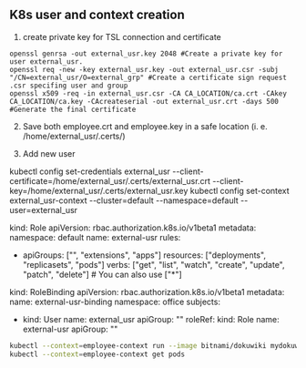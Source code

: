 ## K8s user and context creation

1. create private key for TSL connection and certificate

```console
openssl genrsa -out external_usr.key 2048 #Create a private key for user external_usr.
openssl req -new -key external_usr.key -out external_usr.csr -subj "/CN=external_usr/O=external_grp" #Create a certificate sign request .csr specifing user and group
openssl x509 -req -in external_usr.csr -CA CA_LOCATION/ca.crt -CAkey CA_LOCATION/ca.key -CAcreateserial -out external_usr.crt -days 500 #Generate the final certificate
```

2. Save both employee.crt and employee.key in a safe location (i. e. /home/external_usr/.certs/)

3. Add new user

kubectl config set-credentials external_usr --client-certificate=/home/external_usr/.certs/external_usr.crt  --client-key=/home/external_usr/.certs/external_usr.key
kubectl config set-context external_usr-context --cluster=default --namespace=default --user=external_usr

kind: Role
apiVersion: rbac.authorization.k8s.io/v1beta1
metadata:
  namespace: default
  name: external-usr
rules:
- apiGroups: ["", "extensions", "apps"]
  resources: ["deployments", "replicasets", "pods"]
  verbs: ["get", "list", "watch", "create", "update", "patch", "delete"] # You can also use ["*"]


kind: RoleBinding
apiVersion: rbac.authorization.k8s.io/v1beta1
metadata:
  name: external-usr-binding
  namespace: office
subjects:
- kind: User
  name: external_usr
  apiGroup: ""
roleRef:
  kind: Role
  name: external-usr
  apiGroup: ""


```bash
kubectl --context=employee-context run --image bitnami/dokuwiki mydokuwiki
kubectl --context=employee-context get pods
```


